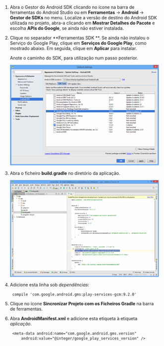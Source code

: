 1. Abra o Gestor do Android SDK clicando no ícone na barra de ferramentas do Android Studio ou em **Ferramentas** -> **Android** -> **Gestor de SDKs** no menu. Localize a versão de destino do Android SDK utilizada no projeto, abra-a clicando em **Mostrar Detalhes do Pacote** e escolha **APIs do Google**, se ainda não estiver instalada.

2. Clique no separador **Ferramentas SDK **. Se ainda não instalou o Serviço do Google Play, clique em **Serviços do Google Play**, como mostrado abaixo. Em seguida, clique em **Aplicar** para instalar. 
 
    Anote o caminho do SDK, para utilização num passo posterior. 

    ![](./media/notification-hubs-android-studio-add-google-play-services/notification-hubs-android-studio-sdk-manager.png)


3. Abra o ficheiro **build.gradle** no diretório da aplicação.

    ![](./media/notification-hubs-android-studio-add-google-play-services/notification-hubs-android-studio-add-google-play-dependency.png)

4. Adicione esta linha sob *dependências*: 

        compile 'com.google.android.gms:play-services-gcm:9.2.0'

5. Clique no ícone **Sincronizar Projeto com os Ficheiros Gradle** na barra de ferramentas.

6. Abra **AndroidManifest.xml** e adicione esta etiqueta à etiqueta *aplicação*.

        <meta-data android:name="com.google.android.gms.version"
            android:value="@integer/google_play_services_version" />
 







<!--HONumber=sep16_HO1-->


